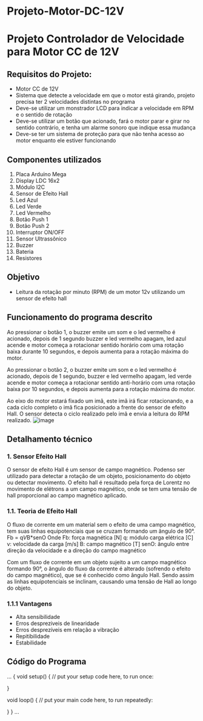 # Projeto-Motor-DC-12V

# Projeto Controlador de Velocidade para Motor CC de 12V
## Requisitos do Projeto:
- Motor CC de 12V
- Sistema que detecte a velocidade em que o motor está girando, projeto precisa ter 2 velocidades distintas no programa
- Deve-se utilizar um monstrador LCD para indicar a velocidade em RPM e o sentido de rotação
- Deve-se utilizar um botão que acionado, fará o motor parar e girar no sentido contrário, e tenha um alarme sonoro que indique essa mudança
- Deve-se ter um sistema de proteção para que não tenha acesso ao motor enquanto ele estiver funcionando

## Componentes utilizados
1. Placa Arduíno Mega
2. Display LDC 16x2
3. Módulo I2C
4. Sensor de Efeito Hall
5. Led Azul
6. Led Verde
7. Led Vermelho
8. Botão Push 1
9. Botão Push 2
10. Interruptor ON/OFF
11. Sensor Ultrassônico
12. Buzzer
13. Bateria
14. Resistores

## Objetivo
- Leitura da rotação por minuto (RPM) de um motor 12v utilizando um sensor de efeito hall

## Funcionamento do programa descrito

Ao pressionar o botão 1, o buzzer emite um som e o led vermelho é acionado, depois de 1 segundo buzzer e led vermelho apagam, led azul acende e motor começa a rotacionar sentido horário com uma rotação baixa durante 10 segundos, e depois aumenta para a rotação máxima do motor.

Ao pressionar o botão 2, o buzzer emite um som e o led vermelho é acionado, depois de 1 segundo, buzzer e led vermelho apagam, led verde acende e motor começa a rotacionar sentido anti-horário com uma rotação baixa por 10 segundos, e depois aumenta para a rotação máxima do motor.

Ao eixo do motor estará fixado um imã, este imã irá ficar rotacionando, e a cada ciclo completo o imã fica posicionado a frente do sensor de efeito Hall. O sensor detecta o ciclo realizado pelo imã e envia a leitura do RPM realizado. 
![image](https://user-images.githubusercontent.com/61547619/124055793-8b75d380-d9f2-11eb-83db-faa4a7390e9e.png)


## Detalhamento técnico
### 1. Sensor Efeito Hall
O sensor de efeito Hall é um sensor de campo magnético. Podenso ser utilizado para detectar a rotação de um objeto, posicionamento do objeto ou detectar movimento.
O efeito hall é resultado pela força de Lorentz no movimento de elétrons a um campo magnético, onde se tem uma tensão de hall proporcional ao campo magnético aplicado. 

### 1.1. Teoria de Efeito Hall

O fluxo de corrente em um material sem o efeito de uma campo magnético, tem suas linhas equipotenciais que se cruzam formando um ângulo de 90°.
Fb = q*V*B*senO
Onde 
Fb: força magnética [N]
q: módulo carga elétrica [C]
v: velocidade da carga [m/s]
B: campo magnético [T]
senO: ângulo entre direção da velocidade e a direção do campo magnético

Com um fluxo de corrente em um objeto sujeito a um campo magnético formando 90°, o ângulo do fluxo da corrente é alterado (sofrendo o efeito do campo magnético), que se é conhecido como ângulo Hall. Sendo assim as linhas equipotenciais se inclinam, causando uma tensão de Hall ao longo do objeto.
### 1.1.1 Vantagens
- Alta sensibilidade
- Erros despreziveis de linearidade
- Erros desprezíveis em relação a vibração
- Repitibilidade
- Estabilidade

## Código do Programa
...
{
void setup() {
  // put your setup code here, to run once:

}

void loop() {
  // put your main code here, to run repeatedly:

}
}
...














